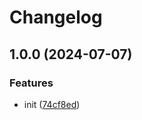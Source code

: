 # Changelog

## 1.0.0 (2024-07-07)


### Features

* init ([74cf8ed](https://github.com/polyrepos/i18n/commit/74cf8ed1a081072dc15e37e1516909f02ced306d))
